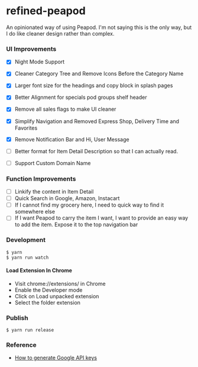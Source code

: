 # refined-peapod
An opinionated way of using Peapod. I'm not saying this is the only way,
but I do like cleaner design rather than complex.


### UI Improvements
- [X] Night Mode Support
- [X] Cleaner Category Tree and Remove Icons Before the Category Name
- [X] Larger font size for the headings and copy block in splash pages
- [X] Better Alignment for specials pod groups shelf header
- [X] Remove all sales flags to make UI cleaner
- [X] Simplify Navigation and Removed Express Shop, Delivery Time and Favorites
- [X] Remove Notification Bar and Hi, User Message
- [ ] Better format for Item Detail Description so that I can actually read.

- [ ] Support Custom Domain Name

### Function Improvements
- [ ] Linkify the content in Item Detail
- [ ] Quick Search in Google, Amazon, Instacart
- [ ] If I cannot find my grocery here, I need to quick way to find it somewhere else
- [ ] If I want Peapod to carry the item I want, I want to provide an easy way to add the item. Expose it to the top navigation bar

### Development

```shell
$ yarn 
$ yarn run watch
```

#### Load Extension In Chrome

- Visit chrome://extensions/ in Chrome
- Enable the Developer mode
- Click on Load unpacked extension
- Select the folder extension

### Publish

```shell
$ yarn run release
```

### Reference 

- [How to generate Google API keys](https://github.com/DrewML/chrome-webstore-upload/blob/master/How%20to%20generate%20Google%20API%20keys.md)
